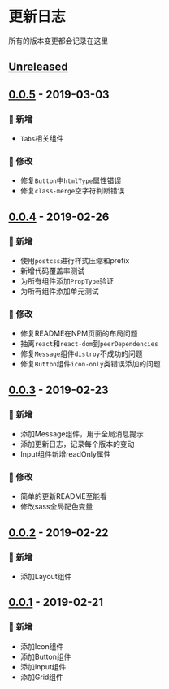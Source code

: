# 更新日志
所有的版本变更都会记录在这里

## [Unreleased]
[Unreleased]: https://github.com/Hoofoo-WHU/semon-ui/compare/0.0.5...HEAD

## [0.0.5] - 2019-03-03
[0.0.5]: https://github.com/Hoofoo-WHU/semon-ui-react/releases/tag/0.0.5
### 🎉 新增
- `Tabs`相关组件

### 📝 修改
- 修复`Button`中`htmlType`属性错误
- 修复`class-merge`空字符判断错误

## [0.0.4] - 2019-02-26
[0.0.4]: https://github.com/Hoofoo-WHU/semon-ui-react/releases/tag/0.0.4
### 🎉 新增
- 使用`postcss`进行样式压缩和prefix
- 新增代码覆盖率测试
- 为所有组件添加`PropType`验证
- 为所有组件添加单元测试

### 📝 修改
- 修复README在NPM页面的布局问题
- 抽离`react`和`react-dom`到`peerDependencies`
- 修复`Message`组件`distroy`不成功的问题
- 修复`Button`组件`icon-only`类错误添加的问题

## [0.0.3] - 2019-02-23
[0.0.3]: https://github.com/Hoofoo-WHU/semon-ui-react/releases/tag/0.0.3
### 🎉 新增
- 添加Message组件，用于全局消息提示
- 添加更新日志，记录每个版本的变动
- Input组件新增readOnly属性
### 📝 修改
- 简单的更新README至能看
- 修改sass全局配色变量

## [0.0.2] - 2019-02-22
[0.0.2]: https://github.com/Hoofoo-WHU/semon-ui-react/releases/tag/0.0.2
### 🎉 新增
- 添加Layout组件

## [0.0.1] - 2019-02-21
[0.0.1]: https://github.com/Hoofoo-WHU/semon-ui-react/releases/tag/0.0.1
### 🎉 新增
- 添加Icon组件
- 添加Button组件
- 添加Input组件
- 添加Grid组件
